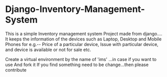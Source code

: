 # Django-Inventory-Management-System

This is a simple Inventory management system Project made from django....
It keeps the information of the devices such as Laptop, Desktop and Mobile Phones
for e.g.-- Price of a particular device, Issue with particular device, and device is available or not for sale etc.

Create a virtual environment by the name of 'ims' ...in case if you want to use 
And fork it
If you find something need to be change...then please contribute
